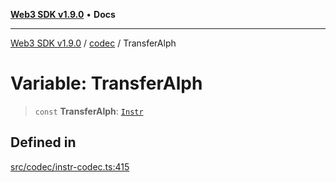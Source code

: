 [**Web3 SDK v1.9.0**](../../../README.md) • **Docs**

***

[Web3 SDK v1.9.0](../../../globals.md) / [codec](../README.md) / TransferAlph

# Variable: TransferAlph

> `const` **TransferAlph**: [`Instr`](../type-aliases/Instr.md)

## Defined in

[src/codec/instr-codec.ts:415](https://github.com/Mystic-Nayy/alephium-web3/blob/c1afd789a197ce5fe21f08c2965942090157c33d/packages/web3/src/codec/instr-codec.ts#L415)
